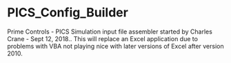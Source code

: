 # PICS_Config_Builder
Prime Controls - PICS Simulation input file assembler
started by Charles Crane - Sept 12, 2018..
This will replace an Excel application due to problems with VBA not playing nice with later versions of Excel after version 2010.
